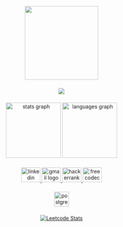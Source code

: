 <div align="center">
  <img height="200" src="https://i.giphy.com/FeVg8ViEczcxG.webp"  />
</div>

###

<div align="center">
  <img src="https://profile-counter.glitch.me/furkannibis/count.svg?"  />
</div>

###

<div align="center">
  <img src="https://github-readme-stats.vercel.app/api?username=furkannibis&hide_title=false&hide_rank=false&show_icons=true&include_all_commits=true&count_private=true&disable_animations=false&theme=dracula&locale=en&hide_border=false&order=1" height="150" alt="stats graph"  />
  <img src="https://github-readme-stats.vercel.app/api/top-langs?username=furkannibis&locale=en&hide_title=false&layout=compact&card_width=320&langs_count=5&theme=dracula&hide_border=false&order=2" height="150" alt="languages graph"  />
  
</div>

###

<div align="center">
  <a href="https://www.linkedin.com/in/furkanibis" target="_blank">
    <img src="https://raw.githubusercontent.com/maurodesouza/profile-readme-generator/master/src/assets/icons/social/linkedin/default.svg" width="52" height="40" alt="linkedin logo" />
  </a>
  <a href="mailto:ibis.furkann@gmail.com" target="_blank">
    <img src="https://raw.githubusercontent.com/maurodesouza/profile-readme-generator/master/src/assets/icons/social/gmail/default.svg" width="52" height="40" alt="gmail logo" />
  </a>
  <a href="https://www.hackerrank.com/profile/ibis_furkann" target="_blank">
    <img src="https://raw.githubusercontent.com/maurodesouza/profile-readme-generator/master/src/assets/icons/social/hackerrank/default.svg" width="52" height="40" alt="hackerrank logo" />
  </a>
  <a href="https://www.freecodecamp.org/furkanibis" target="_blank">
    <img src="https://cdn.freecodecamp.org/platform/universal/fcc_meta_1920X1080-indigo.png" width="52" height="40" alt="freecodecamp logo" />
  </a>
</div>

###

<div align="center">
  <img src="https://cdn.jsdelivr.net/gh/devicons/devicon/icons/postgresql/postgresql-original.svg" height="40" alt="postgresql logo"  />
</div>

###

<p align="center">
  <a href="https://leetcode.com/furkannibis">
    <img src="https://leetcard.jacoblin.cool/furkannibis" alt="Leetcode Stats">
  </a>
</p>


